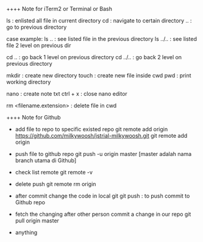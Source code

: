 ++++  Note for iTerm2 or Terminal or Bash

ls : enlisted all file in current directory
cd : navigate to certain directory
.. : go to previous directory

case example:
ls ..  : see listed file in the previous directory
ls ../..  : see listed file 2 level on previous dir

cd .. : go back 1 level on previous directory
cd ../.. : go back 2 level on previous directory

mkdir : create new directory
touch : create new file inside cwd
pwd : print working directory

nano <note name.txt> : create note txt
ctrl + x : close nano editor

rm <filename.extension> : delete file in cwd


++++ Note for Github

- add file to repo to specific existed repo
git remote add origin https://github.com/milkywoosh/jstrial-milkywoosh.git
git remote add origin <http of the repo>

- push file to github repo
git push -u  origin master  [master adalah nama branch utama di Github]

- check list remote 
git remote -v

- delete push
git remote rm origin

- after commit change the code in local git
git push : to push commit to Github repo

- fetch the changing after other person commit a change in our repo
git pull origin master

- anything



